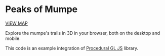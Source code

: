 # Peaks of Mumpe

[VIEW MAP](https://grauspaule.github.io/mumpe/)

Explore the mumpe's trails in 3D in your browser, both on the desktop and mobile.

This code is an example integration of [Procedural GL JS](https://github.com/felixpalmer/procedural-gl-js/) library.
